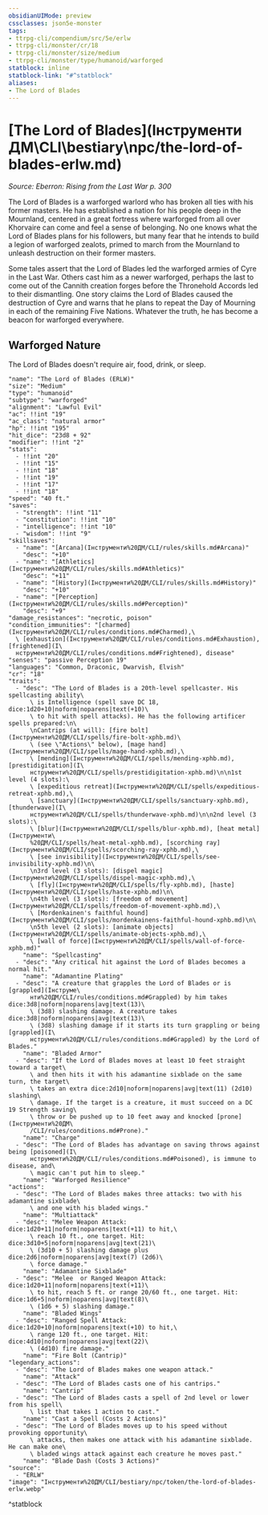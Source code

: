 ```yaml
---
obsidianUIMode: preview
cssclasses: json5e-monster
tags:
- ttrpg-cli/compendium/src/5e/erlw
- ttrpg-cli/monster/cr/18
- ttrpg-cli/monster/size/medium
- ttrpg-cli/monster/type/humanoid/warforged
statblock: inline
statblock-link: "#^statblock"
aliases:
- The Lord of Blades
---
```

# [The Lord of Blades](Інструменти ДМ\CLI\bestiary\npc/the-lord-of-blades-erlw.md)
*Source: Eberron: Rising from the Last War p. 300*  

The Lord of Blades is a warforged warlord who has broken all ties with his former masters. He has established a nation for his people deep in the Mournland, centered in a great fortress where warforged from all over Khorvaire can come and feel a sense of belonging. No one knows what the Lord of Blades plans for his followers, but many fear that he intends to build a legion of warforged zealots, primed to march from the Mournland to unleash destruction on their former masters.

Some tales assert that the Lord of Blades led the warforged armies of Cyre in the Last War. Others cast him as a newer warforged, perhaps the last to come out of the Cannith creation forges before the Thronehold Accords led to their dismantling. One story claims the Lord of Blades caused the destruction of Cyre and warns that he plans to repeat the Day of Mourning in each of the remaining Five Nations. Whatever the truth, he has become a beacon for warforged everywhere.

## Warforged Nature

The Lord of Blades doesn't require air, food, drink, or sleep.

```statblock
"name": "The Lord of Blades (ERLW)"
"size": "Medium"
"type": "humanoid"
"subtype": "warforged"
"alignment": "Lawful Evil"
"ac": !!int "19"
"ac_class": "natural armor"
"hp": !!int "195"
"hit_dice": "23d8 + 92"
"modifier": !!int "2"
"stats":
  - !!int "20"
  - !!int "15"
  - !!int "18"
  - !!int "19"
  - !!int "17"
  - !!int "18"
"speed": "40 ft."
"saves":
  - "strength": !!int "11"
  - "constitution": !!int "10"
  - "intelligence": !!int "10"
  - "wisdom": !!int "9"
"skillsaves":
  - "name": "[Arcana](Інструменти%20ДМ/CLI/rules/skills.md#Arcana)"
    "desc": "+10"
  - "name": "[Athletics](Інструменти%20ДМ/CLI/rules/skills.md#Athletics)"
    "desc": "+11"
  - "name": "[History](Інструменти%20ДМ/CLI/rules/skills.md#History)"
    "desc": "+10"
  - "name": "[Perception](Інструменти%20ДМ/CLI/rules/skills.md#Perception)"
    "desc": "+9"
"damage_resistances": "necrotic, poison"
"condition_immunities": "[charmed](Інструменти%20ДМ/CLI/rules/conditions.md#Charmed),\
  \ [exhaustion](Інструменти%20ДМ/CLI/rules/conditions.md#Exhaustion), [frightened](І\
  нструменти%20ДМ/CLI/rules/conditions.md#Frightened), disease"
"senses": "passive Perception 19"
"languages": "Common, Draconic, Dwarvish, Elvish"
"cr": "18"
"traits":
  - "desc": "The Lord of Blades is a 20th-level spellcaster. His spellcasting ability\
      \ is Intelligence (spell save DC 18, dice:1d20+10|noform|noparens|text(+10)\
      \ to hit with spell attacks). He has the following artificer spells prepared:\n\
      \nCantrips (at will): [fire bolt](Інструменти%20ДМ/CLI/spells/fire-bolt-xphb.md)\
      \ (see \"Actions\" below), [mage hand](Інструменти%20ДМ/CLI/spells/mage-hand-xphb.md),\
      \ [mending](Інструменти%20ДМ/CLI/spells/mending-xphb.md), [prestidigitation](І\
      нструменти%20ДМ/CLI/spells/prestidigitation-xphb.md)\n\n1st level (4 slots):\
      \ [expeditious retreat](Інструменти%20ДМ/CLI/spells/expeditious-retreat-xphb.md),\
      \ [sanctuary](Інструменти%20ДМ/CLI/spells/sanctuary-xphb.md), [thunderwave](І\
      нструменти%20ДМ/CLI/spells/thunderwave-xphb.md)\n\n2nd level (3 slots):\
      \ [blur](Інструменти%20ДМ/CLI/spells/blur-xphb.md), [heat metal](Інструменти\
      %20ДМ/CLI/spells/heat-metal-xphb.md), [scorching ray](Інструменти%20ДМ/CLI/spells/scorching-ray-xphb.md),\
      \ [see invisibility](Інструменти%20ДМ/CLI/spells/see-invisibility-xphb.md)\n\
      \n3rd level (3 slots): [dispel magic](Інструменти%20ДМ/CLI/spells/dispel-magic-xphb.md),\
      \ [fly](Інструменти%20ДМ/CLI/spells/fly-xphb.md), [haste](Інструменти%20ДМ/CLI/spells/haste-xphb.md)\n\
      \n4th level (3 slots): [freedom of movement](Інструменти%20ДМ/CLI/spells/freedom-of-movement-xphb.md),\
      \ [Mordenkainen's faithful hound](Інструменти%20ДМ/CLI/spells/mordenkainens-faithful-hound-xphb.md)\n\
      \n5th level (2 slots): [animate objects](Інструменти%20ДМ/CLI/spells/animate-objects-xphb.md),\
      \ [wall of force](Інструменти%20ДМ/CLI/spells/wall-of-force-xphb.md)"
    "name": "Spellcasting"
  - "desc": "Any critical hit against the Lord of Blades becomes a normal hit."
    "name": "Adamantine Plating"
  - "desc": "A creature that grapples the Lord of Blades or is [grappled](Інструме\
      нти%20ДМ/CLI/rules/conditions.md#Grappled) by him takes dice:3d8|noform|noparens|avg|text(13)\
      \ (3d8) slashing damage. A creature takes dice:3d8|noform|noparens|avg|text(13)\
      \ (3d8) slashing damage if it starts its turn grappling or being [grappled](І\
      нструменти%20ДМ/CLI/rules/conditions.md#Grappled) by the Lord of Blades."
    "name": "Bladed Armor"
  - "desc": "If the Lord of Blades moves at least 10 feet straight toward a target\
      \ and then hits it with his adamantine sixblade on the same turn, the target\
      \ takes an extra dice:2d10|noform|noparens|avg|text(11) (2d10) slashing\
      \ damage. If the target is a creature, it must succeed on a DC 19 Strength saving\
      \ throw or be pushed up to 10 feet away and knocked [prone](Інструменти%20ДМ\
      /CLI/rules/conditions.md#Prone)."
    "name": "Charge"
  - "desc": "The Lord of Blades has advantage on saving throws against being [poisoned](І\
      нструменти%20ДМ/CLI/rules/conditions.md#Poisoned), is immune to disease, and\
      \ magic can't put him to sleep."
    "name": "Warforged Resilience"
"actions":
  - "desc": "The Lord of Blades makes three attacks: two with his adamantine sixblade\
      \ and one with his bladed wings."
    "name": "Multiattack"
  - "desc": "Melee Weapon Attack: dice:1d20+11|noform|noparens|text(+11) to hit,\
      \ reach 10 ft., one target. Hit: dice:3d10+5|noform|noparens|avg|text(21)\
      \ (3d10 + 5) slashing damage plus dice:2d6|noform|noparens|avg|text(7) (2d6)\
      \ force damage."
    "name": "Adamantine Sixblade"
  - "desc": "Melee  or Ranged Weapon Attack: dice:1d20+11|noform|noparens|text(+11)\
      \ to hit, reach 5 ft. or range 20/60 ft., one target. Hit: dice:1d6+5|noform|noparens|avg|text(8)\
      \ (1d6 + 5) slashing damage."
    "name": "Bladed Wings"
  - "desc": "Ranged Spell Attack: dice:1d20+10|noform|noparens|text(+10) to hit,\
      \ range 120 ft., one target. Hit: dice:4d10|noform|noparens|avg|text(22)\
      \ (4d10) fire damage."
    "name": "Fire Bolt (Cantrip)"
"legendary_actions":
  - "desc": "The Lord of Blades makes one weapon attack."
    "name": "Attack"
  - "desc": "The Lord of Blades casts one of his cantrips."
    "name": "Cantrip"
  - "desc": "The Lord of Blades casts a spell of 2nd level or lower from his spell\
      \ list that takes 1 action to cast."
    "name": "Cast a Spell (Costs 2 Actions)"
  - "desc": "The Lord of Blades moves up to his speed without provoking opportunity\
      \ attacks, then makes one attack with his adamantine sixblade. He can make one\
      \ bladed wings attack against each creature he moves past."
    "name": "Blade Dash (Costs 3 Actions)"
"source":
  - "ERLW"
"image": "Інструменти%20ДМ/CLI/bestiary/npc/token/the-lord-of-blades-erlw.webp"
```
^statblock